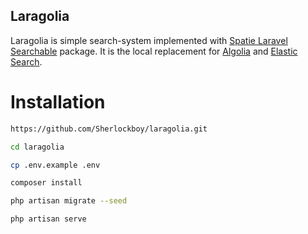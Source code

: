 ## Laragolia

Laragolia is simple search-system implemented with [Spatie Laravel Searchable](https://github.com/spatie/laravel-searchable) package. It is the local replacement for [Algolia](https://www.algolia.com/) and [Elastic Search](https://www.elastic.co/).

# Installation

```bash
https://github.com/Sherlockboy/laragolia.git

cd laragolia

cp .env.example .env

composer install

php artisan migrate --seed

php artisan serve
```
